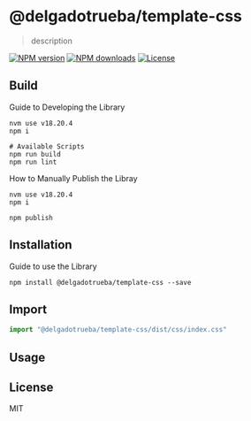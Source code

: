 # @delgadotrueba/template-css

> description

[![NPM version][npm-image]][npm-url]
[![NPM downloads][downloads-image]][downloads-url]
[![License][license-image]][license-url]

## Build

Guide to Developing the Library

```
nvm use v18.20.4
npm i

# Available Scripts
npm run build
npm run lint
```

How to Manually Publish the Libray

```
nvm use v18.20.4
npm i

npm publish
```

## Installation

Guide to use the Library

```
npm install @delgadotrueba/template-css --save
```

## Import

```js
import "@delgadotrueba/template-css/dist/css/index.css"

```

## Usage

## License

MIT

[npm-image]: https://img.shields.io/npm/v/%40delgadotrueba%template-css
[npm-url]: https://www.npmjs.com/package/@delgadotrueba/template-css
[downloads-image]: https://img.shields.io/npm/dy/%40delgadotrueba%template-css
[downloads-url]: https://www.npmjs.com/package/@delgadotrueba/template-css
[license-image]: http://img.shields.io/npm/l/%40delgadotrueba%template-css.svg?style=flat
[license-url]: LICENSE.md
